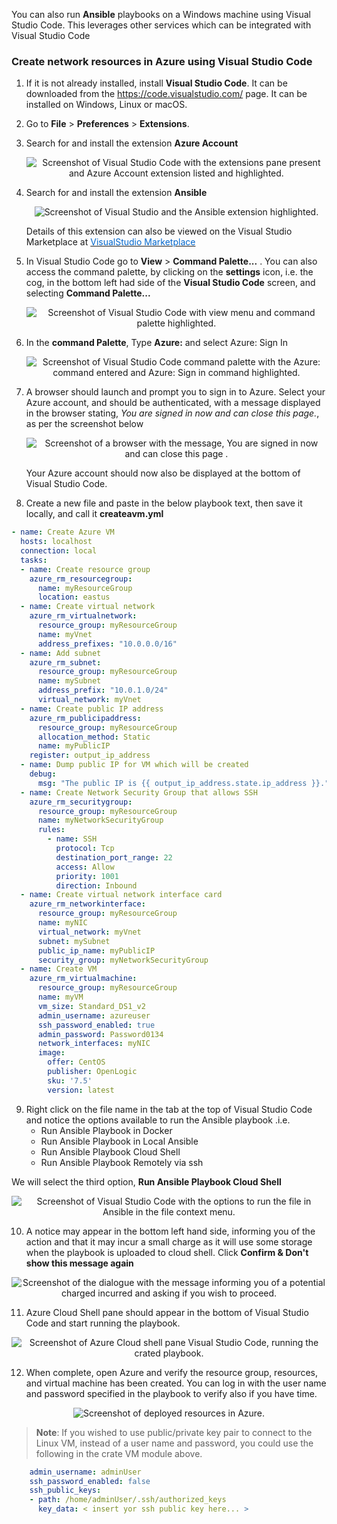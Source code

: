 You can also run **Ansible** playbooks on a Windows machine using Visual Studio Code. This leverages other services which can be integrated with Visual Studio Code


### Create network resources in Azure using Visual Studio Code

1. If it is not already installed, install **Visual Studio Code**. It can be downloaded from the <a href="https://code.visualstudio.com/" target="_blank"><span style="color: #0066cc;" color="#0066cc">https://code.visualstudio.com/</span></a> page. It can be installed on Windows, Linux or macOS.

2. Go to **File** > **Preferences** > **Extensions**.

3. Search for and install the extension **Azure Account**

    <p style="text-align:center;"><img src="../Linked_Image_Files/vsc1.png" alt="Screenshot of Visual Studio Code with the extensions pane present and Azure Account extension listed and highlighted."></p>

4. Search for and install the extension **Ansible**

   <p style="text-align:center;"><img src="../Linked_Image_Files/vsc2.png" alt="Screenshot of Visual Studio and the Ansible extension highlighted."></p>

   Details of this extension can also be viewed on the Visual Studio Marketplace at <a href="https://marketplace.visualstudio.com/items?itemName=vscoss.vscode-ansible&ocid=AID754288&wt.mc_id=CFID0352" target="_blank"><span style="color: #0066cc;" color="#0066cc">VisualStudio Marketplace</span></a>

5. In Visual Studio Code go to **View** > **Command Palette...** . You can also access the command palette, by clicking on the **settings** icon, i.e. the cog, in the bottom left had side of the **Visual Studio Code** screen, and selecting **Command Palette...**

    <p style="text-align:center;"><img src="../Linked_Image_Files/vsc3.png" alt="Screenshot of Visual Studio Code with view menu and command palette highlighted."></p>

6. In the **command Palette**, Type **Azure:** and select Azure: Sign In

    <p style="text-align:center;"><img src="../Linked_Image_Files/vsc5.png" alt="Screenshot of Visual Studio Code command palette with the Azure: command entered and Azure: Sign in command highlighted."></p>

7. A browser should launch and prompt you to sign in to Azure. Select your Azure account, and should be authenticated, with a message displayed in the browser stating, *You are signed in now and can close this page.*, as per the screenshot below

    <p style="text-align:center;"><img src="../Linked_Image_Files/vsc4.png" alt="Screenshot of a browser with the message, You are signed in now and can close this page ."></p>

    Your Azure account should now also be displayed at the bottom of Visual Studio Code.

8. Create a new file and paste in the below playbook text, then save it locally, and call it **createavm.yml**

```yml
- name: Create Azure VM
  hosts: localhost
  connection: local
  tasks:
  - name: Create resource group
    azure_rm_resourcegroup:
      name: myResourceGroup
      location: eastus
  - name: Create virtual network
    azure_rm_virtualnetwork:
      resource_group: myResourceGroup
      name: myVnet
      address_prefixes: "10.0.0.0/16"
  - name: Add subnet
    azure_rm_subnet:
      resource_group: myResourceGroup
      name: mySubnet
      address_prefix: "10.0.1.0/24"
      virtual_network: myVnet
  - name: Create public IP address
    azure_rm_publicipaddress:
      resource_group: myResourceGroup
      allocation_method: Static
      name: myPublicIP
    register: output_ip_address
  - name: Dump public IP for VM which will be created
    debug:
      msg: "The public IP is {{ output_ip_address.state.ip_address }}."
  - name: Create Network Security Group that allows SSH
    azure_rm_securitygroup:
      resource_group: myResourceGroup
      name: myNetworkSecurityGroup
      rules:
        - name: SSH
          protocol: Tcp
          destination_port_range: 22
          access: Allow
          priority: 1001
          direction: Inbound
  - name: Create virtual network interface card
    azure_rm_networkinterface:
      resource_group: myResourceGroup
      name: myNIC
      virtual_network: myVnet
      subnet: mySubnet
      public_ip_name: myPublicIP
      security_group: myNetworkSecurityGroup
  - name: Create VM
    azure_rm_virtualmachine:
      resource_group: myResourceGroup
      name: myVM
      vm_size: Standard_DS1_v2
      admin_username: azureuser
      ssh_password_enabled: true
      admin_password: Password0134
      network_interfaces: myNIC
      image:
        offer: CentOS
        publisher: OpenLogic
        sku: '7.5'
        version: latest
```

9. Right click on the file name in the tab at the top of Visual Studio Code and notice the options available to run the Ansible playbook .i.e.
    - Run Ansible Playbook in Docker
    - Run Ansible Playbook in Local Ansible
    - Run Ansible Playbook Cloud Shell
    - Run Ansible Playbook Remotely via ssh

We will select the third option, **Run Ansible Playbook Cloud Shell**

<p style="text-align:center;"><img src="../Linked_Image_Files/vsc6.png" alt="Screenshot of Visual Studio Code with the options to run the file in Ansible in the file context menu."></p>

10. A notice may appear in the bottom left hand side, informing you of the action and that it may incur a small charge as it will use some storage when the playbook is uploaded to cloud shell. Click **Confirm & Don't show this message again**

<p style="text-align:center;"><img src="../Linked_Image_Files/vsc7.png" alt="Screenshot of the dialogue with the message informing you of a potential charged incurred and asking if you wish to proceed."></p>

11. Azure Cloud Shell pane should appear in the bottom of Visual Studio Code and start running the playbook.

<p style="text-align:center;"><img src="../Linked_Image_Files/vsc8.png" alt="Screenshot of Azure Cloud shell pane Visual Studio Code, running the crated playbook."></p>


12. When complete, open Azure and verify the resource group, resources, and virtual machine has been created. You can log in with the user name and password specified in the playbook to verify also if you have time.

   <p style="text-align:center;"><img src="../Linked_Image_Files/vsc9.png" alt="Screenshot of deployed resources in Azure."></p>

> **Note**: If you wished to use public/private key pair to connect to the Linux VM, instead of a user name and password, you could use the following in the crate VM module above.

```yml
    admin_username: adminUser
    ssh_password_enabled: false
    ssh_public_keys:
    - path: /home/adminUser/.ssh/authorized_keys
      key_data: < insert yor ssh public key here... >
```
